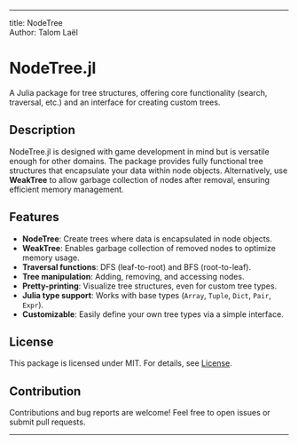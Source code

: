 ---

title: NodeTree  
Author: Talom Laël  



# NodeTree.jl  

A Julia package for tree structures, offering core functionality (search, traversal, etc.) and an interface for creating custom trees.  

## Description  

NodeTree.jl is designed with game development in mind but is versatile enough for other domains. The package provides fully functional tree structures that encapsulate your data within node objects. Alternatively, use **WeakTree** to allow garbage collection of nodes after removal, ensuring efficient memory management.  

## Features  

- **NodeTree**: Create trees where data is encapsulated in node objects.  
- **WeakTree**: Enables garbage collection of removed nodes to optimize memory usage.  
- **Traversal functions**: DFS (leaf-to-root) and BFS (root-to-leaf).  
- **Tree manipulation**: Adding, removing, and accessing nodes.  
- **Pretty-printing**: Visualize tree structures, even for custom tree types.  
- **Julia type support**: Works with base types (`Array`, `Tuple`, `Dict`, `Pair`, `Expr`).  
- **Customizable**: Easily define your own tree types via a simple interface.  

## License  

This package is licensed under MIT. For details, see [License](https://github.com/Gesee-y/NodeTree.jl/blob/main/License.txt).  

## Contribution  

Contributions and bug reports are welcome! Feel free to open issues or submit pull requests.  

---
